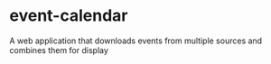 # event-calendar
A web application that downloads events from multiple sources and combines them for display
